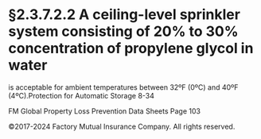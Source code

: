 # §2.3.7.2.2 A ceiling-level sprinkler system consisting of 20% to 30% concentration of propylene glycol in water



is acceptable for ambient temperatures between 32ºF (0ºC) and 40ºF (4ºC).Protection for Automatic Storage 8-34

FM Global Property Loss Prevention Data Sheets Page 103

©2017-2024 Factory Mutual Insurance Company. All rights reserved.